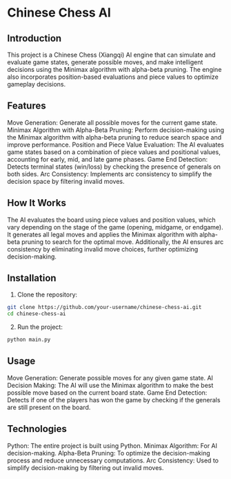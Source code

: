 # Chinese Chess AI
## Introduction
This project is a Chinese Chess (Xiangqi) AI engine that can simulate and evaluate game states, generate possible moves, and make intelligent decisions using the Minimax algorithm with alpha-beta pruning. The engine also incorporates position-based evaluations and piece values to optimize gameplay decisions.

## Features
Move Generation: Generate all possible moves for the current game state.
Minimax Algorithm with Alpha-Beta Pruning: Perform decision-making using the Minimax algorithm with alpha-beta pruning to reduce search space and improve performance.
Position and Piece Value Evaluation: The AI evaluates game states based on a combination of piece values and positional values, accounting for early, mid, and late game phases.
Game End Detection: Detects terminal states (win/loss) by checking the presence of generals on both sides.
Arc Consistency: Implements arc consistency to simplify the decision space by filtering invalid moves.

## How It Works
The AI evaluates the board using piece values and position values, which vary depending on the stage of the game (opening, midgame, or endgame). It generates all legal moves and applies the Minimax algorithm with alpha-beta pruning to search for the optimal move. Additionally, the AI ensures arc consistency by eliminating invalid move choices, further optimizing decision-making.

## Installation
1. Clone the repository:
```bash
git clone https://github.com/your-username/chinese-chess-ai.git
cd chinese-chess-ai
```

2. Run the project:
```bash
python main.py
```

## Usage
Move Generation: Generate possible moves for any given game state.
AI Decision Making: The AI will use the Minimax algorithm to make the best possible move based on the current board state.
Game End Detection: Detects if one of the players has won the game by checking if the generals are still present on the board.


## Technologies
Python: The entire project is built using Python.
Minimax Algorithm: For AI decision-making.
Alpha-Beta Pruning: To optimize the decision-making process and reduce unnecessary computations.
Arc Consistency: Used to simplify decision-making by filtering out invalid moves.

